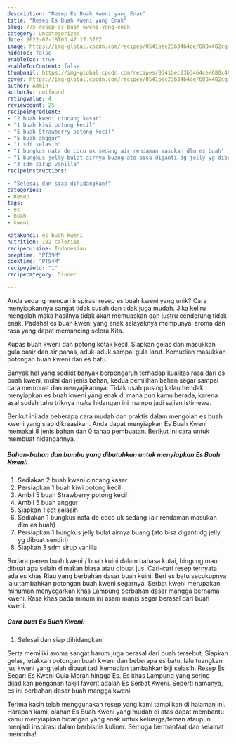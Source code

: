 ```yaml
---
description: "Resep Es Buah Kweni yang Enak"
title: "Resep Es Buah Kweni yang Enak"
slug: 775-resep-es-buah-kweni-yang-enak
category: Uncategorized
date: 2022-07-18T03:47:17.570Z
image: https://img-global.cpcdn.com/recipes/0541bec23b3464ce/680x482cq70/es-buah-kweni-foto-resep-utama.jpg
hideToc: false
enableToc: true
enableTocContent: false
thumbnail: https://img-global.cpcdn.com/recipes/0541bec23b3464ce/680x482cq70/es-buah-kweni-foto-resep-utama.jpg
cover: https://img-global.cpcdn.com/recipes/0541bec23b3464ce/680x482cq70/es-buah-kweni-foto-resep-utama.jpg
author: Admin
authorAv: notfound
ratingvalue: 4
reviewcount: 25
recipeingredient:
- "2 buah kweni cincang kasar"
- "1 buah kiwi potong kecil"
- "5 buah Strawberry potong kecil"
- "5 buah anggur"
- "1 sdt selasih"
- "1 bungkus nata de coco uk sedang air rendaman masukan dlm es buah"
- "1 bungkus jelly bulat airnya buang ato bisa diganti dg jelly yg dibuat sendiri"
- "3 sdm sirup vanilla"
recipeinstructions:

- "Selesai dan siap dihidangkan!"
categories:
- Resep
tags:
- es
- buah
- kweni

katakunci: es buah kweni 
nutrition: 182 calories
recipecuisine: Indonesian
preptime: "PT39M"
cooktime: "PT54M"
recipeyield: "1"
recipecategory: Dinner

---
```





Anda sedang mencari inspirasi resep es buah kweni yang unik? Cara menyiapkannya sangat tidak susah dan tidak juga mudah. Jika keliru mengolah maka hasilnya tidak akan memuaskan dan justru cenderung tidak enak. Padahal es buah kweni yang enak selayaknya mempunyai aroma dan rasa yang dapat memancing selera Kita.





Kupas buah kweni dan potong kotak kecil. Siapkan gelas dan masukkan gula pasir dan air panas, aduk-aduk sampai gula larut. Kemudian masukkan potongan buah kweni dan es batu.

Banyak hal yang sedikit banyak berpengaruh terhadap kualitas rasa dari es buah kweni, mulai dari jenis bahan, kedua pemilihan bahan segar sampai cara membuat dan menyajikannya. Tidak usah pusing kalau hendak menyiapkan es buah kweni yang enak di mana pun kamu berada, karena asal sudah tahu triknya maka hidangan ini mampu jadi sajian istimewa.






Berikut ini ada beberapa cara mudah dan praktis dalam mengolah es buah kweni yang siap dikreasikan. Anda dapat menyiapkan Es Buah Kweni memakai 8 jenis bahan dan 0 tahap pembuatan. Berikut ini cara untuk membuat hidangannya.

<!--inarticleads1-->

##### Bahan-bahan dan bumbu yang dibutuhkan untuk menyiapkan Es Buah Kweni:

1. Sediakan 2 buah kweni cincang kasar
1. Persiapkan 1 buah kiwi potong kecil
1. Ambil 5 buah Strawberry potong kecil
1. Ambil 5 buah anggur
1. Siapkan 1 sdt selasih
1. Sediakan 1 bungkus nata de coco uk sedang (air rendaman masukan dlm es buah)
1. Persiapkan 1 bungkus jelly bulat airnya buang (ato bisa diganti dg jelly yg dibuat sendiri)
1. Siapkan 3 sdm sirup vanilla


Sodara panen buah kweni / buah kuini dalam bahasa kutai, bingung mau dibuat apa selain dimakan biasa atau dibuat jus, Cari-cari resep ternyata ada es khas Riau yang berbahan dasar buah kuini. Beri es batu secukupnya lalu tambahkan potongan buah kweni segarnya. Serbat kweni merupakan minuman menyegarkan khas Lampung berbahan dasar mangga bernama kweni. Rasa khas pada minum ini asam manis segar berasal dari buah kweni. 

<!--inarticleads2-->

##### Cara buat Es Buah Kweni:


1. Selesai dan siap dihidangkan!

Serta memiliki aroma sangat harum juga berasal dari buah tersebut. Siapkan gelas, letakkan potongan buah kweni dan beberapa es batu, lalu tuangkan jus kweni yang telah dibuat tadi kemudian tambahkan biji selasih. Resep Es Segar: Es Kweni Gula Merah hingga Es. Es khas Lampung yang sering dijadikan penganan takjil favorit adalah Es Serbat Kweni. Seperti namanya, es ini berbahan dasar buah mangga kweni. 

Terima kasih telah menggunakan resep yang kami tampilkan di halaman ini. Harapan kami, olahan Es Buah Kweni yang mudah di atas dapat membantu kamu menyiapkan hidangan yang enak untuk keluarga/teman ataupun menjadi inspirasi dalam berbisnis kuliner. Semoga bermanfaat dan selamat mencoba!
